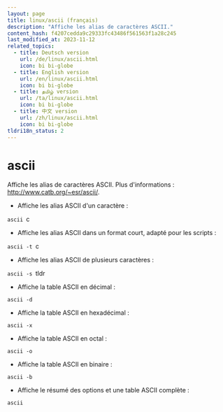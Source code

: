 ```yaml
---
layout: page
title: linux/ascii (français)
description: "Affiche les alias de caractères ASCII."
content_hash: f4207cedda9c29333fc43486f561563f1a28c245
last_modified_at: 2023-11-12
related_topics:
  - title: Deutsch version
    url: /de/linux/ascii.html
    icon: bi bi-globe
  - title: English version
    url: /en/linux/ascii.html
    icon: bi bi-globe
  - title: தமிழ் version
    url: /ta/linux/ascii.html
    icon: bi bi-globe
  - title: 中文 version
    url: /zh/linux/ascii.html
    icon: bi bi-globe
tldri18n_status: 2
---
```

# ascii

Affiche les alias de caractères ASCII.
Plus d'informations : <http://www.catb.org/~esr/ascii/>.

- Affiche les alias ASCII d'un caractère :

`ascii `<span class="tldr-var badge badge-pill bg-dark-lm bg-white-dm text-white-lm text-dark-dm font-weight-bold">c</span>

- Affiche les alias ASCII dans un format court, adapté pour les scripts :

`ascii -t `<span class="tldr-var badge badge-pill bg-dark-lm bg-white-dm text-white-lm text-dark-dm font-weight-bold">c</span>

- Affiche les alias ASCII de plusieurs caractères :

`ascii -s `<span class="tldr-var badge badge-pill bg-dark-lm bg-white-dm text-white-lm text-dark-dm font-weight-bold">tldr</span>

- Affiche la table ASCII en décimal :

`ascii -d`

- Affiche la table ASCII en hexadécimal :

`ascii -x`

- Affiche la table ASCII en octal :

`ascii -o`

- Affiche la table ASCII en binaire :

`ascii -b`

- Affiche le résumé des options et une table ASCII complète :

`ascii`

